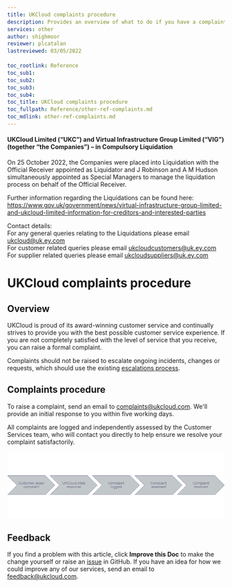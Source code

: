 ```yaml
---
title: UKCloud complaints procedure
description: Provides an overview of what to do if you have a complaint about our service
services: other
author: shighmoor
reviewer: plcatalan
lastreviewed: 03/05/2022

toc_rootlink: Reference
toc_sub1: 
toc_sub2:
toc_sub3:
toc_sub4:
toc_title: UKCloud complaints procedure
toc_fullpath: Reference/other-ref-complaints.md
toc_mdlink: other-ref-complaints.md
---
```


#### UKCloud Limited (“UKC”) and Virtual Infrastructure Group Limited (“VIG”) (together “the Companies”) – in Compulsory Liquidation

On 25 October 2022, the Companies were placed into Liquidation with the Official Receiver appointed as Liquidator and J Robinson and A M Hudson simultaneously appointed as Special Managers to manage the liquidation process on behalf of the Official Receiver.

Further information regarding the Liquidations can be found here: <https://www.gov.uk/government/news/virtual-infrastructure-group-limited-and-ukcloud-limited-information-for-creditors-and-interested-parties>

Contact details:<br>
For any general queries relating to the Liquidations please email <ukcloud@uk.ey.com><br>
For customer related queries please email <ukcloudcustomers@uk.ey.com><br>
For supplier related queries please email <ukcloudsuppliers@uk.ey.com>

# UKCloud complaints procedure

## Overview

UKCloud is proud of its award-winning customer service and continually strives to provide you with the best possible customer service experience. If you are not completely satisfied with the level of service that you receive, you can raise a formal complaint.

Complaints should not be raised to escalate ongoing incidents, changes or requests, which should use the existing [escalations process](../portal/ptl-ref-raise-escalate-service-request.md).

## Complaints procedure

To raise a complaint, send an email to <complaints@ukcloud.com>. We'll provide an initial response to you within five working days.

All complaints are logged and independently assessed by the Customer Services team, who will contact you directly to help ensure we resolve your complaint satisfactorily.

![Complaints procedure](images/other-complaints.png)

## Feedback

If you find a problem with this article, click **Improve this Doc** to make the change yourself or raise an [issue](https://github.com/UKCloud/documentation/issues) in GitHub. If you have an idea for how we could improve any of our services, send an email to <feedback@ukcloud.com>.
